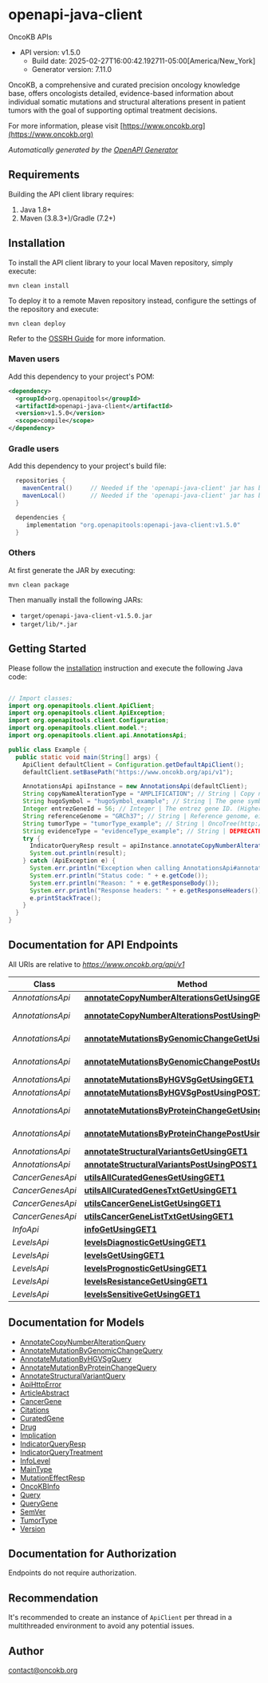 # openapi-java-client

OncoKB APIs
- API version: v1.5.0
  - Build date: 2025-02-27T16:00:42.192711-05:00[America/New_York]
  - Generator version: 7.11.0

OncoKB, a comprehensive and curated precision oncology knowledge base, offers oncologists detailed, evidence-based information about individual somatic mutations and structural alterations present in patient tumors with the goal of supporting optimal treatment decisions.

  For more information, please visit [https://www.oncokb.org](https://www.oncokb.org)

*Automatically generated by the [OpenAPI Generator](https://openapi-generator.tech)*


## Requirements

Building the API client library requires:
1. Java 1.8+
2. Maven (3.8.3+)/Gradle (7.2+)

## Installation

To install the API client library to your local Maven repository, simply execute:

```shell
mvn clean install
```

To deploy it to a remote Maven repository instead, configure the settings of the repository and execute:

```shell
mvn clean deploy
```

Refer to the [OSSRH Guide](http://central.sonatype.org/pages/ossrh-guide.html) for more information.

### Maven users

Add this dependency to your project's POM:

```xml
<dependency>
  <groupId>org.openapitools</groupId>
  <artifactId>openapi-java-client</artifactId>
  <version>v1.5.0</version>
  <scope>compile</scope>
</dependency>
```

### Gradle users

Add this dependency to your project's build file:

```groovy
  repositories {
    mavenCentral()     // Needed if the 'openapi-java-client' jar has been published to maven central.
    mavenLocal()       // Needed if the 'openapi-java-client' jar has been published to the local maven repo.
  }

  dependencies {
     implementation "org.openapitools:openapi-java-client:v1.5.0"
  }
```

### Others

At first generate the JAR by executing:

```shell
mvn clean package
```

Then manually install the following JARs:

* `target/openapi-java-client-v1.5.0.jar`
* `target/lib/*.jar`

## Getting Started

Please follow the [installation](#installation) instruction and execute the following Java code:

```java

// Import classes:
import org.openapitools.client.ApiClient;
import org.openapitools.client.ApiException;
import org.openapitools.client.Configuration;
import org.openapitools.client.model.*;
import org.openapitools.client.api.AnnotationsApi;

public class Example {
  public static void main(String[] args) {
    ApiClient defaultClient = Configuration.getDefaultApiClient();
    defaultClient.setBasePath("https://www.oncokb.org/api/v1");

    AnnotationsApi apiInstance = new AnnotationsApi(defaultClient);
    String copyNameAlterationType = "AMPLIFICATION"; // String | Copy number alteration type
    String hugoSymbol = "hugoSymbol_example"; // String | The gene symbol used in Human Genome Organisation. Example: BRAF
    Integer entrezGeneId = 56; // Integer | The entrez gene ID. (Higher priority than hugoSymbol). Example: 673
    String referenceGenome = "GRCh37"; // String | Reference genome, either GRCh37 or GRCh38. The default is GRCh37
    String tumorType = "tumorType_example"; // String | OncoTree(http://oncotree.info) tumor type name. The field supports OncoTree Code, OncoTree Name and OncoTree Main type. Example: Melanoma
    String evidenceType = "evidenceType_example"; // String | DEPRECATED. We do not recommend using this parameter and it will eventually be removed.
    try {
      IndicatorQueryResp result = apiInstance.annotateCopyNumberAlterationsGetUsingGET1(copyNameAlterationType, hugoSymbol, entrezGeneId, referenceGenome, tumorType, evidenceType);
      System.out.println(result);
    } catch (ApiException e) {
      System.err.println("Exception when calling AnnotationsApi#annotateCopyNumberAlterationsGetUsingGET1");
      System.err.println("Status code: " + e.getCode());
      System.err.println("Reason: " + e.getResponseBody());
      System.err.println("Response headers: " + e.getResponseHeaders());
      e.printStackTrace();
    }
  }
}

```

## Documentation for API Endpoints

All URIs are relative to *https://www.oncokb.org/api/v1*

Class | Method | HTTP request | Description
------------ | ------------- | ------------- | -------------
*AnnotationsApi* | [**annotateCopyNumberAlterationsGetUsingGET1**](docs/AnnotationsApi.md#annotateCopyNumberAlterationsGetUsingGET1) | **GET** /annotate/copyNumberAlterations | annotateCopyNumberAlterationsGet
*AnnotationsApi* | [**annotateCopyNumberAlterationsPostUsingPOST1**](docs/AnnotationsApi.md#annotateCopyNumberAlterationsPostUsingPOST1) | **POST** /annotate/copyNumberAlterations | annotateCopyNumberAlterationsPost
*AnnotationsApi* | [**annotateMutationsByGenomicChangeGetUsingGET1**](docs/AnnotationsApi.md#annotateMutationsByGenomicChangeGetUsingGET1) | **GET** /annotate/mutations/byGenomicChange | annotateMutationsByGenomicChangeGet
*AnnotationsApi* | [**annotateMutationsByGenomicChangePostUsingPOST1**](docs/AnnotationsApi.md#annotateMutationsByGenomicChangePostUsingPOST1) | **POST** /annotate/mutations/byGenomicChange | annotateMutationsByGenomicChangePost
*AnnotationsApi* | [**annotateMutationsByHGVSgGetUsingGET1**](docs/AnnotationsApi.md#annotateMutationsByHGVSgGetUsingGET1) | **GET** /annotate/mutations/byHGVSg | annotateMutationsByHGVSgGet
*AnnotationsApi* | [**annotateMutationsByHGVSgPostUsingPOST1**](docs/AnnotationsApi.md#annotateMutationsByHGVSgPostUsingPOST1) | **POST** /annotate/mutations/byHGVSg | annotateMutationsByHGVSgPost
*AnnotationsApi* | [**annotateMutationsByProteinChangeGetUsingGET1**](docs/AnnotationsApi.md#annotateMutationsByProteinChangeGetUsingGET1) | **GET** /annotate/mutations/byProteinChange | annotateMutationsByProteinChangeGet
*AnnotationsApi* | [**annotateMutationsByProteinChangePostUsingPOST1**](docs/AnnotationsApi.md#annotateMutationsByProteinChangePostUsingPOST1) | **POST** /annotate/mutations/byProteinChange | annotateMutationsByProteinChangePost
*AnnotationsApi* | [**annotateStructuralVariantsGetUsingGET1**](docs/AnnotationsApi.md#annotateStructuralVariantsGetUsingGET1) | **GET** /annotate/structuralVariants | annotateStructuralVariantsGet
*AnnotationsApi* | [**annotateStructuralVariantsPostUsingPOST1**](docs/AnnotationsApi.md#annotateStructuralVariantsPostUsingPOST1) | **POST** /annotate/structuralVariants | annotateStructuralVariantsPost
*CancerGenesApi* | [**utilsAllCuratedGenesGetUsingGET1**](docs/CancerGenesApi.md#utilsAllCuratedGenesGetUsingGET1) | **GET** /utils/allCuratedGenes | utilsAllCuratedGenesGet
*CancerGenesApi* | [**utilsAllCuratedGenesTxtGetUsingGET1**](docs/CancerGenesApi.md#utilsAllCuratedGenesTxtGetUsingGET1) | **GET** /utils/allCuratedGenes.txt | utilsAllCuratedGenesTxtGet
*CancerGenesApi* | [**utilsCancerGeneListGetUsingGET1**](docs/CancerGenesApi.md#utilsCancerGeneListGetUsingGET1) | **GET** /utils/cancerGeneList | utilsCancerGeneListGet
*CancerGenesApi* | [**utilsCancerGeneListTxtGetUsingGET1**](docs/CancerGenesApi.md#utilsCancerGeneListTxtGetUsingGET1) | **GET** /utils/cancerGeneList.txt | utilsCancerGeneListTxtGet
*InfoApi* | [**infoGetUsingGET1**](docs/InfoApi.md#infoGetUsingGET1) | **GET** /info | infoGet
*LevelsApi* | [**levelsDiagnosticGetUsingGET1**](docs/LevelsApi.md#levelsDiagnosticGetUsingGET1) | **GET** /levels/diagnostic | levelsDiagnosticGet
*LevelsApi* | [**levelsGetUsingGET1**](docs/LevelsApi.md#levelsGetUsingGET1) | **GET** /levels | levelsGet
*LevelsApi* | [**levelsPrognosticGetUsingGET1**](docs/LevelsApi.md#levelsPrognosticGetUsingGET1) | **GET** /levels/prognostic | levelsPrognosticGet
*LevelsApi* | [**levelsResistanceGetUsingGET1**](docs/LevelsApi.md#levelsResistanceGetUsingGET1) | **GET** /levels/resistance | levelsResistanceGet
*LevelsApi* | [**levelsSensitiveGetUsingGET1**](docs/LevelsApi.md#levelsSensitiveGetUsingGET1) | **GET** /levels/sensitive | levelsSensitiveGet


## Documentation for Models

 - [AnnotateCopyNumberAlterationQuery](docs/AnnotateCopyNumberAlterationQuery.md)
 - [AnnotateMutationByGenomicChangeQuery](docs/AnnotateMutationByGenomicChangeQuery.md)
 - [AnnotateMutationByHGVSgQuery](docs/AnnotateMutationByHGVSgQuery.md)
 - [AnnotateMutationByProteinChangeQuery](docs/AnnotateMutationByProteinChangeQuery.md)
 - [AnnotateStructuralVariantQuery](docs/AnnotateStructuralVariantQuery.md)
 - [ApiHttpError](docs/ApiHttpError.md)
 - [ArticleAbstract](docs/ArticleAbstract.md)
 - [CancerGene](docs/CancerGene.md)
 - [Citations](docs/Citations.md)
 - [CuratedGene](docs/CuratedGene.md)
 - [Drug](docs/Drug.md)
 - [Implication](docs/Implication.md)
 - [IndicatorQueryResp](docs/IndicatorQueryResp.md)
 - [IndicatorQueryTreatment](docs/IndicatorQueryTreatment.md)
 - [InfoLevel](docs/InfoLevel.md)
 - [MainType](docs/MainType.md)
 - [MutationEffectResp](docs/MutationEffectResp.md)
 - [OncoKBInfo](docs/OncoKBInfo.md)
 - [Query](docs/Query.md)
 - [QueryGene](docs/QueryGene.md)
 - [SemVer](docs/SemVer.md)
 - [TumorType](docs/TumorType.md)
 - [Version](docs/Version.md)


<a id="documentation-for-authorization"></a>
## Documentation for Authorization

Endpoints do not require authorization.


## Recommendation

It's recommended to create an instance of `ApiClient` per thread in a multithreaded environment to avoid any potential issues.

## Author

contact@oncokb.org

